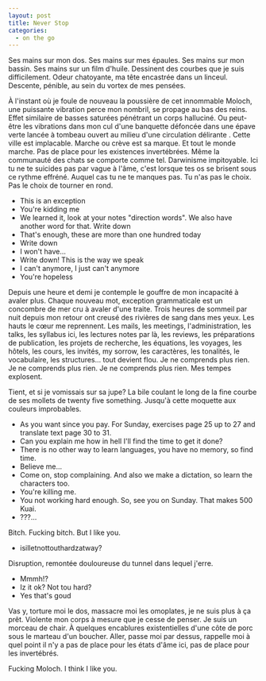 ```yaml
---
layout: post
title: Never Stop
categories:
  - on the go
---
```


Ses mains sur mon dos.
Ses mains sur mes épaules.
Ses mains sur mon bassin.
Ses mains sur un film d'huile.
Dessinent des courbes que je suis difficilement.
Odeur chatoyante, ma tête encastrée dans un linceul.
Descente, pénible, au sein du vortex de mes pensées.

À l'instant où je foule de nouveau la poussière de cet innommable Moloch, une puissante vibration perce mon nombril, se propage au bas des reins.
Effet similaire de basses saturées pénétrant un corps halluciné.
Ou peut-être les vibrations dans mon cul d'une banquette défoncée dans une épave verte lancée à tombeau ouvert au milieu d'une circulation délirante .
Cette ville est implacable.
Marche ou crève est sa marque.
Et tout le monde marche.
Pas de place pour les existences invertébrées.
Même la communauté des chats se comporte comme tel.
Darwinisme impitoyable.
Ici tu ne te suicides pas par vague à l'âme, c'est lorsque tes os se brisent sous ce rythme effréné.
Auquel cas tu ne te manques pas.
Tu n'as pas le choix.
Pas le choix de tourner en rond.


- This is an exception
- You're kidding me
- We learned it, look at your notes "direction words". We also have another word for that. Write down
- That's enough, these are more than one hundred today
- Write down
- I won't have...
- Write down! This is the way we speak
- I can't anymore, I just can't anymore
- You're hopeless

Depuis une heure et demi je contemple le gouffre de mon incapacité à avaler plus.
Chaque nouveau mot, exception grammaticale est un concombre de mer cru à avaler d'une traite.
Trois heures de sommeil par nuit depuis mon retour ont creusé des rivières de sang dans mes yeux.
Les hauts le cœur me reprennent.
Les mails, les meetings, l'administration, les talks, les syllabus ici, les lectures notes par là, les reviews, les préparations de publication, les projets de recherche, les équations, les voyages, les hôtels, les cours, les invités, my sorrow, les caractères, les tonalités, le vocabulaire, les structures... tout devient flou.
Je ne comprends plus rien.
Je ne comprends plus rien.
Je ne comprends plus rien.
Mes tempes explosent.

Tient, et si je vomissais sur sa jupe?
La bile coulant le long de la fine courbe de ses mollets de twenty five something.
Jusqu'à cette moquette aux couleurs improbables.

- As you want since you pay. For Sunday, exercises page 25 up to 27 and translate text page 30 to 31.
- Can you explain me how in hell I'll find the time to get it done?
- There is no other way to learn languages, you have no memory, so find time.
- Believe me...
- Come on, stop complaining. And also we make a dictation, so learn the characters too.
- You're killing me.
- You not working hard enough. So, see you on Sunday. That makes 500 Kuai.
- ???...

Bitch.
Fucking bitch.
But I like you.


- isilletnottouthardzatway?

Disruption, remontée douloureuse du tunnel dans lequel j'erre.

- Mmmh!?
- Iz it ok? Not tou hard?
- Yes that's goud

Vas y, torture moi le dos, massacre moi les omoplates, je ne suis plus à ça prêt.
Violente mon corps à mesure que je cesse de penser.
Je suis un morceau de chair.
À quelques encablures existentielles d'une côte de porc sous le marteau d'un boucher.
Aller, passe moi par dessus, rappelle moi à quel point il n'y a pas de place pour les états d'âme ici, pas de place pour les invertébrés.

Fucking Moloch.
I think I like you.
